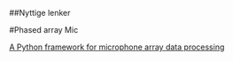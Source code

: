 ##Nyttige lenker


#Phased array Mic

[A Python framework for microphone array data processing](https://www.sciencedirect.com/science/article/abs/pii/S0003682X16302808)
